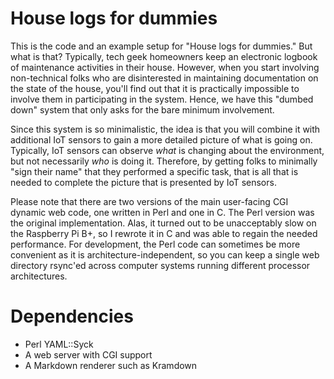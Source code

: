 House logs for dummies
======================

This is the code and an example setup for "House logs for dummies."
But what is that?  Typically, tech geek homeowners keep an electronic
logbook of maintenance activities in their house.  However, when you
start involving non-technical folks who are disinterested in
maintaining documentation on the state of the house, you'll find out
that it is practically impossible to involve them in participating in
the system.  Hence, we have this "dumbed down" system that only asks
for the bare minimum involvement.

Since this system is so minimalistic, the idea is that you will
combine it with additional IoT sensors to gain a more detailed picture
of what is going on.  Typically, IoT sensors can observe _what_ is
changing about the environment, but not necessarily _who_ is doing it.
Therefore, by getting folks to minimally "sign their name" that they
performed a specific task, that is all that is needed to complete the
picture that is presented by IoT sensors.

Please note that there are two versions of the main user-facing CGI
dynamic web code, one written in Perl and one in C.  The Perl version
was the original implementation.  Alas, it turned out to be
unacceptably slow on the Raspberry Pi B+, so I rewrote it in C and was
able to regain the needed performance.  For development, the Perl code
can sometimes be more convenient as it is architecture-independent, so
you can keep a single web directory rsync'ed across computer systems
running different processor architectures.

Dependencies
============

* Perl YAML::Syck
* A web server with CGI support
* A Markdown renderer such as Kramdown
